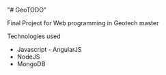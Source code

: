 "# GeoTODO" 

Final Project for Web programming in Geotech master

Technologies used
* Javascript - AngularJS
* NodeJS
* MongoDB
